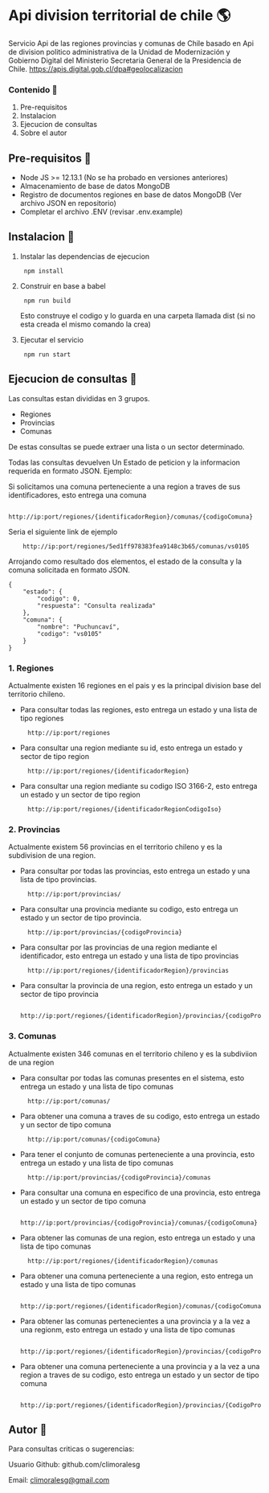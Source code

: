 # Api division territorial de chile :earth_americas:
Servicio Api de las regiones provincias y comunas de Chile basado
en Api de division politico administrativa de la Unidad de Modernización y Gobierno Digital del Ministerio Secretaria General de la Presidencia de Chile. 
https://apis.digital.gob.cl/dpa#geolocalizacion

### Contenido :page_facing_up:
1. Pre-requisitos
2. Instalacion
3. Ejecucion de consultas
4. Sobre el autor

## Pre-requisitos :pushpin:
- Node JS >= 12.13.1 (No se ha probado en versiones anteriores)
- Almacenamiento de base de datos MongoDB
- Registro de documentos regiones en base de datos MongoDB (Ver archivo JSON en repositorio)
- Completar el archivo .ENV (revisar .env.example)

## Instalacion :rocket:

1. Instalar las dependencias de ejecucion

        npm install

2. Construir en base a babel

        npm run build

    Esto construye el codigo y lo guarda en una carpeta llamada dist (si no esta creada el mismo comando la crea)

3. Ejecutar el servicio 
   
        npm run start

## Ejecucion de consultas :speech_balloon:

Las consultas estan divididas en 3 grupos.

 - Regiones
 - Provincias
 - Comunas 

De estas consultas se puede extraer una lista o un sector determinado.

Todas las consultas devuelven Un Estado de peticion y la informacion requerida en formato JSON. Ejemplo:

Si solicitamos una comuna perteneciente a una region a traves de sus identificadores, esto entrega una comuna

        http://ip:port/regiones/{identificadorRegion}/comunas/{codigoComuna}

Seria el siguiente link de ejemplo

        http://ip:port/regiones/5ed1ff978383fea9148c3b65/comunas/vs0105
  
Arrojando como resultado dos elementos, el estado de la consulta y la comuna solicitada en formato JSON.

```
{
    "estado": {
        "codigo": 0,
        "respuesta": "Consulta realizada"
    },
    "comuna": {
        "nombre": "Puchuncaví",
        "codigo": "vs0105"
    }
}
```

### 1. Regiones 
Actualmente existen 16 regiones en el pais y es la principal division base del territorio chileno.

- Para consultar todas las regiones, esto entrega un estado y una lista de tipo regiones
  
        http://ip:port/regiones

- Para consultar una region mediante su id, esto entrega un estado y sector de tipo region

        http://ip:port/regiones/{identificadorRegion}
  
- Para consultar una region mediante su codigo ISO 3166-2, esto entrega un estado y un sector de tipo region
 
        http://ip:port/regiones/{identificadorRegionCodigoIso}


### 2. Provincias
Actualmente existem 56 provincias en el territorio chileno y es la subdivision de una region.

- Para consultar por todas las provincias, esto entrega un estado y una lista de tipo provincias.
  
        http://ip:port/provincias/

- Para consultar una provincia mediante su codigo, esto entrega un estado y un sector de tipo provincia.

        http://ip:port/provincias/{codigoProvincia}

- Para consultar por las provincias de una region mediante el identificador, esto entrega un estado y una lista de tipo provincias
        
        http://ip:port/regiones/{identificadorRegion}/provincias

- Para consultar la provincia de una region, esto entrega un estado y un sector de tipo provincia
        
        http://ip:port/regiones/{identificadorRegion}/provincias/{codigoProvincia}


### 3. Comunas

Actualmente existen 346 comunas en el territorio chileno y es la subdiviion de una region 

- Para consultar por todas las comunas presentes en el sistema, esto entrega un estado y una lista de tipo comunas
  
        http://ip:port/comunas/

- Para obtener una comuna a traves de su codigo, esto entrega un estado y un sector de tipo comuna 
        
        http://ip:port/comunas/{codigoComuna}

- Para tener el conjunto de comunas perteneciente a una provincia, esto entrega un estado y una lista de tipo comunas

        http://ip:port/provincias/{codigoProvincia}/comunas


- Para consultar una comuna en especifico de una provincia, esto entrega un estado y un sector de tipo comuna

        http://ip:port/provincias/{codigoProvincia}/comunas/{codigoComuna}

- Para obtener las comunas de una region, esto entrega un estado y una lista de tipo comunas

        http://ip:port/regiones/{identificadorRegion}/comunas

- Para obtener una comuna perteneciente a una region, esto entrega un estado y una lista de tipo comunas
        
        http://ip:port/regiones/{identificadorRegion}/comunas/{codigoComuna}
  
- Para obtener las comunas pertenecientes a una provincia y a la vez a una regionm, esto entrega un estado y una lista de tipo comunas
        
        http://ip:port/regiones/{identificadorRegion}/provincias/{codigoProvincia}/comunas

- Para obtener una comuna perteneciente a una provincia y a la vez a una region a traves de su codigo, esto entrega un estado y un sector de tipo comuna

        http://ip:port/regiones/{identificadorRegion}/provincias/{CodigoProvincia}/comunas/{codigoComuna}

## Autor :wave:
Para consultas criticas o sugerencias:

Usuario Github: github.com/climoralesg

Email: climoralesg@gmail.com